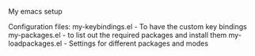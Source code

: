 My emacs setup

Configuration files:
    my-keybindings.el - To have the custom key bindings
    my-packages.el - to list out the required packages and install them
    my-loadpackages.el - Settings for different packages and modes

